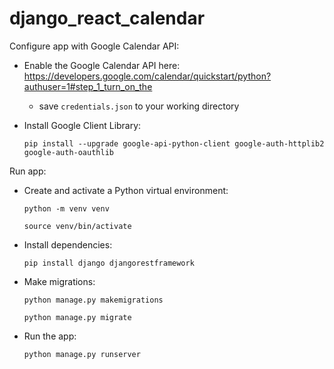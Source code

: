 # django_react_calendar
Configure app with Google Calendar API:
- Enable the Google Calendar API here: https://developers.google.com/calendar/quickstart/python?authuser=1#step_1_turn_on_the 
  - save `credentials.json` to your working directory
- Install Google Client Library:

  `pip install --upgrade google-api-python-client google-auth-httplib2 google-auth-oauthlib`

Run app:
- Create and activate a Python virtual environment:

  `python -m venv venv` 
  
  `source venv/bin/activate`
- Install dependencies:

  `pip install django djangorestframework`

- Make migrations:

  `python manage.py makemigrations`
  
  `python manage.py migrate`

- Run the app:

  `python manage.py runserver`
